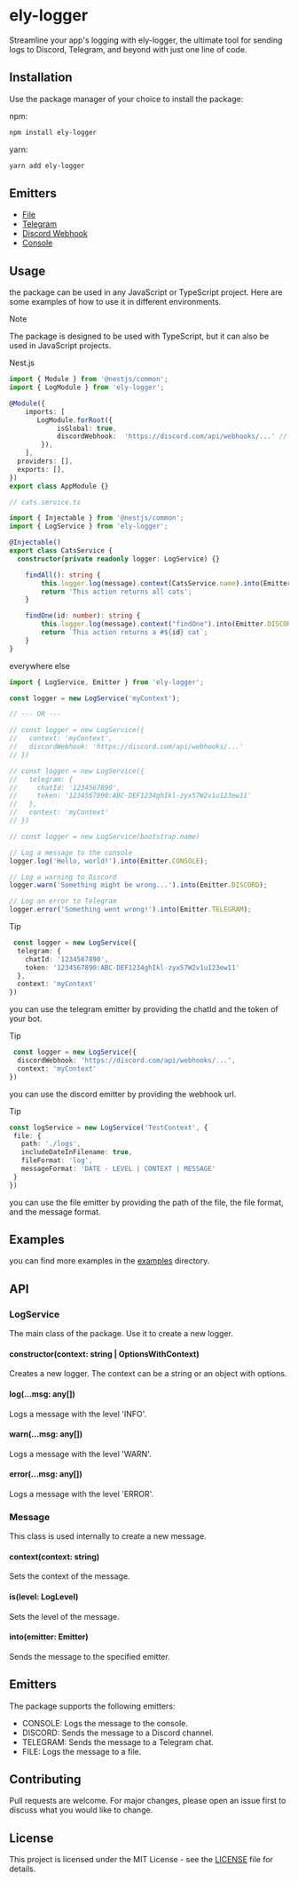
# ely-logger

Streamline your app's logging with ely-logger, the ultimate tool for sending logs to Discord, Telegram, and beyond with just one line of code.


## Installation
Use the package manager of your choice to install the package:

npm:
```bash
npm install ely-logger
```
yarn:
```bash
yarn add ely-logger
```

## Emitters
- [File](./lib/log/emitters/file.emitter.ts)
- [Telegram](./lib/log/emitters/telegram.emitter.ts)
- [Discord Webhook](./lib/log/emitters/discord.emitter.ts)
- [Console](./lib/log/emitters/console.emitter.ts)

## Usage
the package can be used in any JavaScript or TypeScript project. Here are some examples of how to use it in different environments.

> [!NOTE]
> The package is designed to be used with TypeScript, but it can also be used in JavaScript projects.

Nest.js
```typescript
import { Module } from '@nestjs/common';
import { LogModule } from 'ely-logger';

@Module({
    imports: [
       LogModule.forRoot({
            isGlobal: true,
            discordWebhook:  'https://discord.com/api/webhooks/...' // optional
        }),
    ],
  providers: [],
  exports: [],
})
export class AppModule {}

// cats.service.ts

import { Injectable } from '@nestjs/common';
import { LogService } from 'ely-logger';

@Injectable()
export class CatsService {
  constructor(private readonly logger: LogService) {}

    findAll(): string {
        this.logger.log(message).context(CatsService.name).into(Emitter.CONSOLE)
        return 'This action returns all cats';
    }

    findOne(id: number): string {
        this.logger.log(message).context("findOne").into(Emitter.DISCORD)
        return `This action returns a #${id} cat`;
    }
}

```


everywhere else
```typescript
import { LogService, Emitter } from 'ely-logger';

const logger = new LogService('myContext');

// --- OR --- 

// const logger = new LogService({
//   context: 'myContext',
//   discordWebhook: 'https://discord.com/api/webhooks/...'
// })

// const logger = new LogService({
//   telegram: {
//     chatId: '1234567890',
//     token: '1234567890:ABC-DEF1234ghIkl-zyx57W2v1u123ew11'
//   },
//   context: 'myContext'
// })

// const logger = new LogService(bootstrap.name)

// Log a message to the console
logger.log('Hello, world!').into(Emitter.CONSOLE);

// Log a warning to Discord
logger.warn('Something might be wrong...').into(Emitter.DISCORD);

// Log an error to Telegram
logger.error('Something went wrong!').into(Emitter.TELEGRAM);
```

> [!TIP]
> ```ts
>  const logger = new LogService({
>   telegram: {
>     chatId: '1234567890',
>     token: '1234567890:ABC-DEF1234ghIkl-zyx57W2v1u123ew11'
>   },
>   context: 'myContext'
> })
>```
> you can use the telegram emitter by providing the chatId and the token of your bot.

> [!TIP]
> ```ts
>  const logger = new LogService({
>   discordWebhook: 'https://discord.com/api/webhooks/...',
>   context: 'myContext'
> })
>```
> you can use the discord emitter by providing the webhook url.

> [!TIP]
> ```ts
> const logService = new LogService('TestContext', {
>  file: {
>    path: './logs',
>    includeDateInFilename: true,
>    fileFormat: 'log',
>    messageFormat: 'DATE - LEVEL | CONTEXT | MESSAGE'
>  }
>})
>```
> you can use the file emitter by providing the path of the file, the file format, and the message format.

## Examples
you can find more examples in the [examples](./examples) directory.

## API

### LogService

The main class of the package. Use it to create a new logger.

#### constructor(context: string | OptionsWithContext)

Creates a new logger. The context can be a string or an object with options.

#### log(...msg: any[])

Logs a message with the level 'INFO'.

#### warn(...msg: any[])

Logs a message with the level 'WARN'.

#### error(...msg: any[])

Logs a message with the level 'ERROR'.

### Message

This class is used internally to create a new message.

#### context(context: string)

Sets the context of the message.

#### is(level: LogLevel)

Sets the level of the message.

#### into(emitter: Emitter)

Sends the message to the specified emitter.

## Emitters

The package supports the following emitters:

- CONSOLE: Logs the message to the console.
- DISCORD: Sends the message to a Discord channel.
- TELEGRAM: Sends the message to a Telegram chat.
- FILE: Logs the message to a file.

## Contributing
Pull requests are welcome. For major changes, please open an issue first to discuss what you would like to change.



## License
This project is licensed under the MIT License - see the [LICENSE](LICENSE) file for details.
